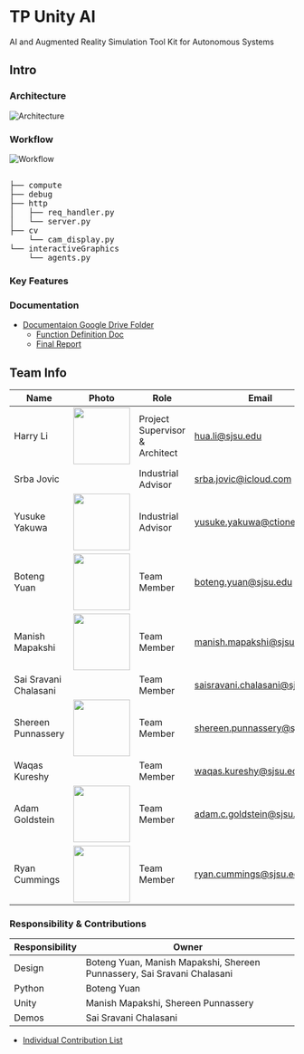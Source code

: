# TP Unity AI
AI and Augmented Reality Simulation Tool Kit for Autonomous Systems
## Intro

### Architecture
![Architecture](https://user-images.githubusercontent.com/38079632/231948918-e80a1cd7-6b03-4ddb-b065-c2cd5446f964.jpg)

### Workflow
![Workflow](https://user-images.githubusercontent.com/38079632/232121014-856604cb-3d09-4ad4-b58c-557821f4e53d.jpg)

<pre>

├── compute
├── debug
├── http
│   ├── req_handler.py
│   └── server.py
├── cv
    └── cam_display.py
└── interactiveGraphics
    └── agents.py
</pre>

### Key Features

### Documentation
* [Documentaion Google Drive Folder](https://drive.google.com/drive/u/3/folders/1rP03INmcz0v60sjqca3umEphleoIAQRd)
  * [Function Definition Doc](https://docs.google.com/document/d/1U4_ov3h36BZE5mAOXhLUBwPS77ORlPS9IoK6uTg8Y3U/edit?usp=sharing)
  * [Final Report](https://docs.google.com/document/d/1E5Vxa-DlSo16tCDuBMJn20dqHqfobQhl8ZtpAphNJxc/edit?usp=sharing)

## Team Info
Name | Photo | Role | Email
---- | ----- | ---- | ----
Harry Li | <img src="https://user-images.githubusercontent.com/38079632/227462713-9f9a5f60-e869-4c92-a653-98c1e6af724f.jpg" width="100" height="100"> | Project Supervisor & Architect | hua.li@sjsu.edu
Srba Jovic |  | Industrial Advisor | srba.jovic@icloud.com
Yusuke Yakuwa | <img src="https://user-images.githubusercontent.com/38079632/227462162-c2182a3b-e310-4b65-8d48-9ce06d7f87dd.jpg" width="100" height="100"> | Industrial Advisor | yusuke.yakuwa@ctione.com
Boteng Yuan | <img src="https://user-images.githubusercontent.com/38079632/227463191-6eeacf08-95cd-4ea6-b006-80922506c517.jpg" width="100" height="100"> | Team Member | boteng.yuan@sjsu.edu
Manish Mapakshi | <img src="https://user-images.githubusercontent.com/38079632/232161130-4b2d661b-1147-4484-b18d-b0c33dc195d3.jpg" width="100" height="100"> | Team Member | manish.mapakshi@sjsu.edu
Sai Sravani Chalasani |  | Team Member | saisravani.chalasani@sjsu.edu
Shereen Punnassery | <img src="https://user-images.githubusercontent.com/38079632/229607779-bf5a7196-9785-40d5-894a-4d08a919756c.jpg" width="100" height="100"> | Team Member | shereen.punnassery@sjsu.edu
Waqas Kureshy |  | Team Member | waqas.kureshy@sjsu.edu
Adam Goldstein | <img src="https://user-images.githubusercontent.com/38079632/227458908-30a28225-ed81-43a5-9157-4001ff546b77.jpeg" width="100" height="100"> | Team Member | adam.c.goldstein@sjsu.edu
Ryan Cummings | <img src="https://user-images.githubusercontent.com/38079632/227463008-1bd742c0-cebb-4d77-825f-c12cc660c456.jpg" width="100" height="100"> | Team Member | ryan.cummings@sjsu.edu

### Responsibility & Contributions

Responsibility  | Owner
------------- | -------------
Design  | Boteng Yuan, Manish Mapakshi, Shereen Punnassery, Sai Sravani Chalasani
Python  | Boteng Yuan
Unity  | Manish Mapakshi, Shereen Punnassery
Demos | Sai Sravani Chalasani

* [Individual Contribution List](https://docs.google.com/document/d/1KYUA3KTBQXJIp6txP6cPjn7L9hroA8AfvhDAxP6ToHw/edit)

